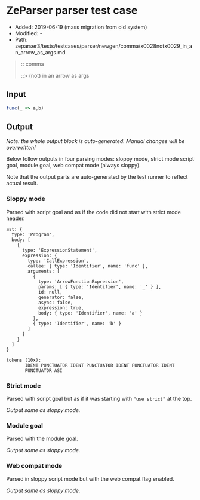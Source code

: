 # ZeParser parser test case

- Added: 2019-06-19 (mass migration from old system)
- Modified: -
- Path: zeparser3/tests/testcases/parser/newgen/comma/x0028notx0029_in_an_arrow_as_args.md

> :: comma
>
> ::> (not) in an arrow as args

## Input

`````js
func(_ => a,b)
`````

## Output

_Note: the whole output block is auto-generated. Manual changes will be overwritten!_

Below follow outputs in four parsing modes: sloppy mode, strict mode script goal, module goal, web compat mode (always sloppy).

Note that the output parts are auto-generated by the test runner to reflect actual result.

### Sloppy mode

Parsed with script goal and as if the code did not start with strict mode header.

`````
ast: {
  type: 'Program',
  body: [
    {
      type: 'ExpressionStatement',
      expression: {
        type: 'CallExpression',
        callee: { type: 'Identifier', name: 'func' },
        arguments: [
          {
            type: 'ArrowFunctionExpression',
            params: [ { type: 'Identifier', name: '_' } ],
            id: null,
            generator: false,
            async: false,
            expression: true,
            body: { type: 'Identifier', name: 'a' }
          },
          { type: 'Identifier', name: 'b' }
        ]
      }
    }
  ]
}

tokens (10x):
       IDENT PUNCTUATOR IDENT PUNCTUATOR IDENT PUNCTUATOR IDENT
       PUNCTUATOR ASI
`````

### Strict mode

Parsed with script goal but as if it was starting with `"use strict"` at the top.

_Output same as sloppy mode._

### Module goal

Parsed with the module goal.

_Output same as sloppy mode._

### Web compat mode

Parsed in sloppy script mode but with the web compat flag enabled.

_Output same as sloppy mode._
